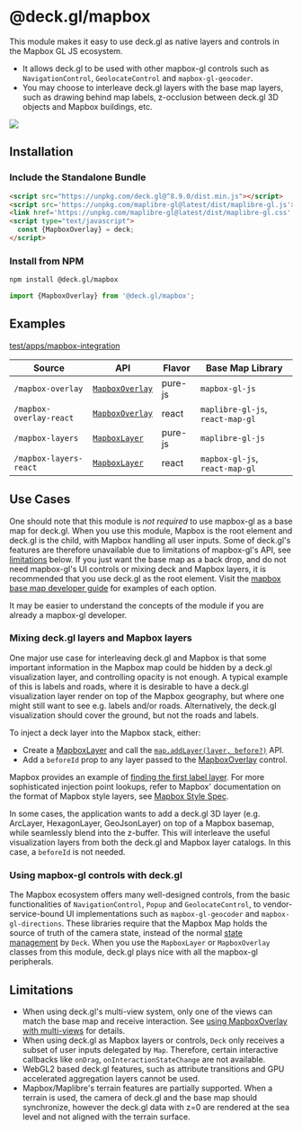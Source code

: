# @deck.gl/mapbox

This module makes it easy to use deck.gl as native layers and controls in the Mapbox GL JS ecosystem. 

- It allows deck.gl to be used with other mapbox-gl controls such as `NavigationControl`, `GeolocateControl` and `mapbox-gl-geocoder`.
- You may choose to interleave deck.gl layers with the base map layers, such as drawing behind map labels, z-occlusion between deck.gl 3D objects and Mapbox buildings, etc.

<img src="https://raw.github.com/visgl/deck.gl-data/master/images/whats-new/mapbox-layers.jpg" />


## Installation

### Include the Standalone Bundle

```html
<script src="https://unpkg.com/deck.gl@^8.9.0/dist.min.js"></script>
<script src='https://unpkg.com/maplibre-gl@latest/dist/maplibre-gl.js'></script>
<link href='https://unpkg.com/maplibre-gl@latest/dist/maplibre-gl.css' rel='stylesheet' />
<script type="text/javascript">
  const {MapboxOverlay} = deck;
</script>
```

### Install from NPM

```bash
npm install @deck.gl/mapbox
```

```js
import {MapboxOverlay} from '@deck.gl/mapbox';
```

## Examples

[test/apps/mapbox-integration](https://github.com/visgl/deck.gl/tree/8.9-release/test/apps/mapbox-integration)

| Source | API | Flavor | Base Map Library |
| --- | --- | --- | --- |
| `/mapbox-overlay` | [`MapboxOverlay`](https://github.com/visgl/deck.gl/blob/master/docs/api-reference/mapbox/mapbox-overlay.md) | pure-js | `mapbox-gl-js` |
| `/mapbox-overlay-react` | [`MapboxOverlay`](https://github.com/visgl/deck.gl/blob/master/docs/api-reference/mapbox/mapbox-overlay.md) | react | `maplibre-gl-js`, `react-map-gl` |
| `/mapbox-layers` | [`MapboxLayer`](https://github.com/visgl/deck.gl/blob/master/docs/api-reference/mapbox/mapbox-layer.md) | pure-js | `maplibre-gl-js` |
| `/mapbox-layers-react` | [`MapboxLayer`](https://github.com/visgl/deck.gl/blob/master/docs/api-reference/mapbox/mapbox-layer.md) | react | `mapbox-gl-js`, `react-map-gl` |


## Use Cases

One should note that this module is *not required* to use mapbox-gl as a base map for deck.gl. When you use this module, Mapbox is the root element and deck.gl is the child, with Mapbox handling all user inputs. Some of deck.gl's features are therefore unavailable due to limitations of mapbox-gl's API, see [limitations](#limitations) below. If you just want the base map as a back drop, and do not need mapbox-gl's UI controls or mixing deck and Mapbox layers, it is recommended that you use deck.gl as the root element. Visit the [mapbox base map developer guide](../../developer-guide/base-maps/using-with-mapbox.md) for examples of each option.

It may be easier to understand the concepts of the module if you are already a mapbox-gl developer.

### Mixing deck.gl layers and Mapbox layers

One major use case for interleaving deck.gl and Mapbox is that some important information in the Mapbox map could be hidden by a deck.gl visualization layer, and controlling opacity is not enough. A typical example of this is labels and roads, where it is desirable to have a deck.gl visualization layer render on top of the Mapbox geography, but where one might still want to see e.g. labels and/or roads. Alternatively, the deck.gl visualization should cover the ground, but not the roads and labels.

To inject a deck layer into the Mapbox stack, either:

- Create a [MapboxLayer](./mapbox-layer.md) and call the [`map.addLayer(layer, before?)`](https://www.mapbox.com/mapbox-gl-js/api/#map#addlayer) API.
- Add a `beforeId` prop to any layer passed to the [MapboxOverlay](./mapbox-overlay.md) control.

Mapbox provides an example of [finding the first label layer](https://www.mapbox.com/mapbox-gl-js/example/geojson-layer-in-stack/). For more sophisticated injection point lookups, refer to Mapbox' documentation on the format of Mapbox style layers, see [Mapbox Style Spec](https://www.mapbox.com/mapbox-gl-js/style-spec/#layers).


In some cases, the application wants to add a deck.gl 3D layer (e.g. ArcLayer, HexagonLayer, GeoJsonLayer) on top of a Mapbox basemap, while seamlessly blend into the z-buffer. This will interleave the useful visualization layers from both the deck.gl and Mapbox layer catalogs. In this case, a `beforeId` is not needed.


### Using mapbox-gl controls with deck.gl

The Mapbox ecosystem offers many well-designed controls, from the basic functionalities of `NavigationControl`, `Popup` and `GeolocateControl`, to vendor-service-bound UI implementations such as `mapbox-gl-geocoder` and `mapbox-gl-directions`. These libraries require that the Mapbox Map holds the source of truth of the camera state, instead of the normal [state management](../../developer-guide/interactivity.md) by `Deck`. When you use the `MapboxLayer` or `MapboxOverlay` classes from this module, deck.gl plays nice with all the mapbox-gl peripherals.


## Limitations

* When using deck.gl's multi-view system, only one of the views can match the base map and receive interaction. See [using MapboxOverlay with multi-views](./mapbox-overlay.md#multi-view-usage) for details.
* When using deck.gl as Mapbox layers or controls, `Deck` only receives a subset of user inputs delegated by `Map`. Therefore, certain interactive callbacks like `onDrag`, `onInteractionStateChange` are not available.
* WebGL2 based deck.gl features, such as attribute transitions and GPU accelerated aggregation layers cannot be used.
* Mapbox/Maplibre's terrain features are partially supported. When a terrain is used, the camera of deck.gl and the base map should synchronize, however the deck.gl data with z=0 are rendered at the sea level and not aligned with the terrain surface.

